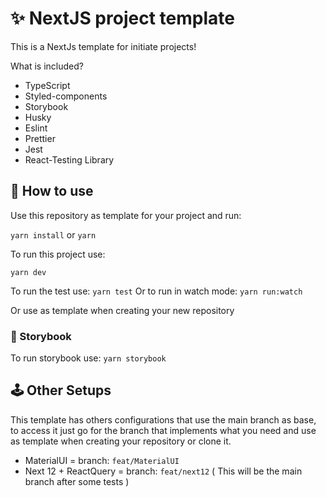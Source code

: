 # ✨ NextJS project template

This is a NextJs template for initiate projects!

What is included?

- TypeScript
- Styled-components
- Storybook
- Husky
- Eslint
- Prettier
- Jest
- React-Testing Library

## 🧿 How to use
Use this repository as template for your project and run:

`yarn install`
or
`yarn`

To run this project use:

`yarn dev`

To run the test use:
`yarn test`
Or to run in watch mode:
`yarn run:watch`

Or use as template when creating your new repository

### 📕 Storybook

To run storybook use: `yarn storybook`

## 🕹 Other Setups

This template has others configurations that use the main branch as base, to access it just go for the branch that implements what you need and use as template when creating your repository or clone it.

- MaterialUI = branch: `feat/MaterialUI`
- Next 12 + ReactQuery = branch: `feat/next12` ( This will be the main branch after some tests )
